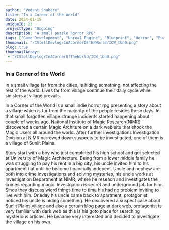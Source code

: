 ```yaml
---
author: "Vedant Shahare"
title: "In a Corner of the World"
date: 2024-01-15
uniqueID: 23
projectType: "Ongoing"
description: "A small puzzle horror RPG"
tags: ["Game Development", "Unreal Engine", "Blueprint", "Horror", "Puzzle", "Story", "RPG", "Game", "Pixel Art", "3D"]
thumbnail: "/CStellDevlog/InACornerOfTheWorld/ICW_tbn0.png"
blog: true
thumbnailArray:
 - "/CStellDevlog/InACornerOfTheWorld/ICW_tbn0.png"
---
```


### In a Corner of the World

In a small village far from the cities, is hiding something, not affecting the rest of the world. Lives far from village continue their daily cycle while sinisters at village prevails.

In a Corner of the World is a small indie horror rpg presenting a story about a village which is far from the majority of the people resides these days. In that small forgotten village strange incidents started happening about couple of weeks ago. National Institute of Magic Research(NIMR) discovered a certain Magic Architure on a dark web site that shook the Magic Users all around the world. After further investigations Investigation Division at NIMR narrowed down suspects to be investigated, one of them is a village of Sunlit Plains.

Story start with a boy who just completed his high school and got selected at University of Magic Architecture. Being from a lower middle family he was struggling to pay his rent in a big city, his uncle invited him to his apartment flat until he become financially indepent. Uncle and nephew are both into crime investigations and solving mysteries, his uncle works at Investigation Department at NIMR, where he reseach and investigates the crimes regarding magic. Investgation is secret and underground job for him. Since they discuss wierd things time to time his had no problem inviting to live with him.
Oneday his uncle came back to apartment, protagonist noticed his uncle is hiding something. He discovered a suspect case about Sunlit Plains village and also a certain blog page at dark web, protagonist is very familiar with dark web as this is his goto place for searching mysterious articles. He became very interested and decided to investigate the village on his own.